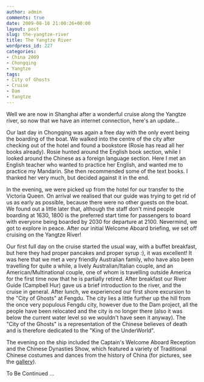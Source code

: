 ```yaml
---
author: admin
comments: true
date: 2009-08-18 21:00:26+00:00
layout: post
slug: the-yangtze-river
title: The Yangtze River
wordpress_id: 227
categories:
- China 2009
- Chongqing
- Yangtze
tags:
- City of Ghosts
- Cruise
- Dam
- Yangtze
---
```


Well we are now in Shanghai after a wonderful cruise along the Yangtze river, so now that we have an internet connection, here's an update...

Our last day in Chongqing was again a free day with the only event being the boarding of the boat. We walked into the centre of the city after checking out of the hotel and found a bookstore (Rosie has read all her books already). Rosie hunted around the English book section, while I looked around the Chinese as a foreign language section. Here I met an English teacher who wanted to practice her English, and wanted me to practice my Mandarin. She then recommended some of the text books. I thanked her very much, but decided against it in the end.

In the evening, we were picked up from the hotel for our transfer to the Victoria Queen. On arrival we realised that our guide was trying to get rid of us as early as possible, because there were no other guests on the boat. We found out a little later that, although the staff don't mind people boarding at 1630, 1800 is the preferred start time for passengers to board with everyone being boarded by 2030 for departure at 2100. Nevermind, we got to explore in peace. After our initial Welcome Aboard briefing, we set off cruising on the Yangtze River!



Our first full day on the cruise started the usual way, with a buffet breakfast, but here they had proper pancakes and proper syrup :), it was excellent! It was here that we met a very friendly Australian family, who have also been travelling for quite a while, a lively Australian/Italian couple, and an American/Multinational couple, one of whom is travelling outside America for the first time now that he is partially retired. After breakfast our River Guide (Campbell Hur) gave us a brief introduction to the river, and the cruise in general. After lunch, we experienced our first shore excursion to the "City of Ghosts" at Fengdu. The city lies a little further up the hill from the once very populous Fengdu city, however due to the Dam project, all the people have been relocated and the city is no longer there (also it was below the current water level so we wouldn't have seen it anyway). The "City of the Ghosts" is a representation of the Chinese believes of death and is therefore dedicated to the "King of the UnderWorld".



The evening on the ship included the Captain's Welcome Aboard Reception and the Chinese Dynasties Show, which featured a variety of Traditional Chinese costumes and dances from the history of China (for pictures, see the [gallery](http://travel.perry-online.me.uk/files/2012/08/sfpgMjAwOS8yMDA5LjA4LjA1IC0gMjAwOS4wOS4xMSBUb3VyIG9mIENoaW5hLzIwMDkuMDguMTcgLSAyMDA5LjA4LjIwIFlhbmd0emUgUml2ZXIgQ3J1aXNlLyoqMSoqKjA2Njg0YTBlNzAxN2MxYmZjYWQ0M2U1ZDRkOGQwYjZi.jpg)).

To Be Continued ...
